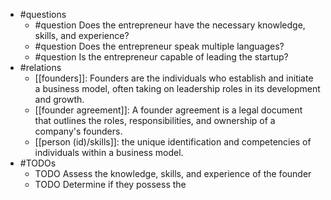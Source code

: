 - #questions
	- #question Does the entrepreneur have the necessary knowledge, skills, and experience?
	- #question Does the entrepreneur speak multiple languages?
	- #question Is the entrepreneur capable of leading the startup?
- #relations
	- [[founders]]: Founders are the individuals who establish and initiate a business model, often taking on leadership roles in its development and growth.
	- [[founder agreement]]: A founder agreement is a legal document that outlines the roles, responsibilities, and ownership of a company's founders.
	- [[person (id)/skills]]: the unique identification and competencies of individuals within a business model.
- #TODOs
	- TODO Assess the knowledge, skills, and experience of the founder
	- TODO  Determine if they possess the